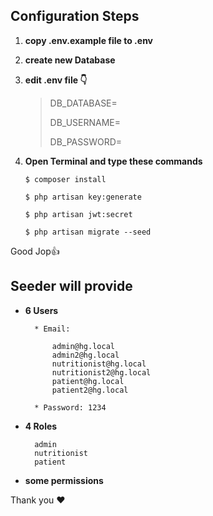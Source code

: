 ## Configuration Steps

1) **copy .env.example file to .env**
>
2) **create new Database**
>
3) **edit .env file :point_down:**
    >
    >DB_DATABASE=
    >
    >DB_USERNAME=
    >
    >DB_PASSWORD=

4) **Open Terminal and type these commands**
    
    ```$ composer install```
    
    ```$ php artisan key:generate```
    
    ```$ php artisan jwt:secret```
    
    ```$ php artisan migrate --seed```

Good Jop:+1:

## Seeder will provide 

* **6 Users**

        * Email:

            admin@hg.local
            admin2@hg.local
            nutritionist@hg.local
            nutritionist2@hg.local
            patient@hg.local
            patient2@hg.local

        * Password: 1234


* **4 Roles**

        admin
        nutritionist
        patient

* **some permissions**

Thank you :heart:
